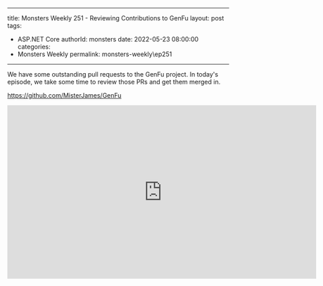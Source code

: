 
---
title: Monsters Weekly 251 -  Reviewing Contributions to GenFu
layout: post
tags: 
  - ASP.NET Core
authorId: monsters
date: 2022-05-23 08:00:00
categories:
  - Monsters Weekly
permalink: monsters-weekly\ep251
---

We have some outstanding pull requests to the GenFu project. In today's episode, we take some time to review those PRs and get them merged in.

https://github.com/MisterJames/GenFu

<iframe width="702" height="395" src="https://www.youtube.com/embed/XYFEIntmdcA" frameborder="0" allow="accelerometer; autoplay; encrypted-media; gyroscope; picture-in-picture" allowfullscreen></iframe>
